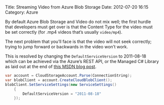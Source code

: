 Title: Streaming Video from Azure Blob Storage
Date: 2012-07-20 16:15
Category: Azure

By default Azure Blob Storage and Video do not mix well; the first hurdle that developers must get over is that the Content Type for the video must be set correctly (for .mp4 videos that’s usually `video/mp4`).

The next problem that you’ll face is that the video will not seek correctly; trying to jump forward or backwards in the video won’t work.

This is resolved by changing the `DefaultServiceVersion` to 2011-08-18 which can be achieved via the Azure’s REST API, or the Managed C# Library as laid out at the end of [this MSDN blog post](http://blogs.msdn.com/b/windowsazurestorage/archive/2011/09/15/windows-azure-blobs-improved-http-headers-for-resume-on-download-and-a-change-in-if-match-conditions.aspx).

```c#
var account = CloudStorageAccount.Parse(ConnectionString);
var blobClient = account.CreateCloudBlobClient();
blobClient.SetServiceSettings(new ServiceSettings()
    {
        DefaultServiceVersion = "2011-08-18"
    });
```
